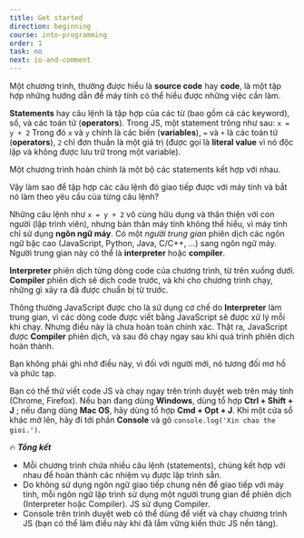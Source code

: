```yaml
---
title: Get started
direction: beginning
course: into-programming
order: 1
task: no
next: io-and-comment
---
```


Một chương trình, thường được hiểu là **source code** hay **code**, là một tập hợp những hướng dẫn để máy tính có thể hiểu được những việc cần làm.

**Statements** hay câu lệnh là tập hợp của các từ (bao gồm cả các keyword), số, và các toán tử (**operators**). Trong JS, một statement trông như sau: `x = y + 2`
Trong đó `x` và `y` chính là các biến (**variables**), `=` và `+` là các toán tử (**operators**), `2` chỉ đơn thuần là một giá trị (được gọi là **literal value** vì nó độc lập và không được lưu trữ trong một variable).

Một chương trình hoàn chỉnh là một bộ các statements kết hợp với nhau.

Vậy làm sao để tập hợp các câu lệnh đó giao tiếp được với máy tính và bắt nó làm theo yêu cầu của từng câu lệnh?

Những câu lệnh như `x = y + 2` vô cùng hữu dụng và thân thiện với con người (lập trình viên), nhưng bản thân máy tính không thể hiểu, vì máy tính chỉ sử dụng **ngôn ngữ máy**. Có một _người trung gian_ phiên dịch các ngôn ngữ bậc cao (JavaScript, Python, Java, C/C++, ...) sang ngôn ngữ máy. Người trung gian này có thể là **interpreter** hoặc **compiler**.

**Interpreter** phiên dịch từng dòng code của chương trình, từ trên xuống dưới.
**Compiler** phiên dịch sẽ dịch code trước, và khi cho chương trình chạy, những gì xảy ra đã được chuẩn bị từ trước.

Thông thường JavaScript được cho là sử dụng cơ chế do **Interpreter** làm trung gian, vì các dòng code được viết bằng JavaScript sẽ được xử lý mỗi khi chạy. Nhưng điều này là chưa hoàn toàn chính xác. Thật ra, JavaScript được **Compiler** phiên dịch, và sau đó chạy ngay sau khi quá trình phiên dịch hoàn thành.

Bạn không phải ghi nhớ điều này, vì đối với người mới, nó tương đối mơ hồ và phức tạp.

Bạn có thể thử viết code JS và chạy ngay trên trình duyệt web trên máy tính (Chrome, Firefox). Nếu bạn đang dùng **Windows**, dùng tổ hợp **Ctrl + Shift + J** ; nếu đang dùng **Mac OS**, hãy dùng tổ hợp **Cmd + Opt + J**. Khi một cửa sổ khác mở lên, hãy đi tới phần **Console** và gõ `console.log('Xin chao the gioi.')`.

🔥 **_Tổng kết_**

-   Mỗi chương trình chứa nhiều câu lệnh (statements), chúng kết hợp với nhau để hoàn thành các nhiệm vụ được lập trình sẵn.
-   Do không sử dụng ngôn ngữ giao tiếp chung nên để giao tiếp với máy tính, mỗi ngôn ngữ lập trình sử dụng một người trung gian để phiên dịch (Interpreter hoặc Compiler). JS sử dụng Compiler.
-   Console trên trình duyệt web có thể dùng để viết và chạy chương trình JS (bạn có thể làm điều này khi đã lắm vững kiến thức JS nền tảng).

